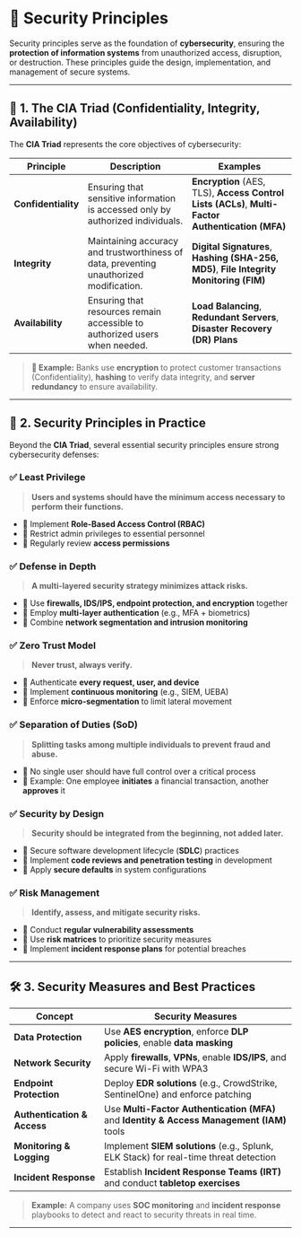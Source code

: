 # 🔐 **Security Principles**

Security principles serve as the foundation of **cybersecurity**, ensuring the **protection of information systems** from unauthorized access, disruption, or destruction. These principles guide the design, implementation, and management of secure systems.

---

## 📌 **1. The CIA Triad (Confidentiality, Integrity, Availability)**

The **CIA Triad** represents the core objectives of cybersecurity:

| Principle        | Description | Examples |
|-----------------|------------|----------|
| **Confidentiality** | Ensuring that sensitive information is accessed only by authorized individuals. | **Encryption** (AES, TLS), **Access Control Lists (ACLs)**, **Multi-Factor Authentication (MFA)** |
| **Integrity** | Maintaining accuracy and trustworthiness of data, preventing unauthorized modification. | **Digital Signatures**, **Hashing (SHA-256, MD5)**, **File Integrity Monitoring (FIM)** |
| **Availability** | Ensuring that resources remain accessible to authorized users when needed. | **Load Balancing**, **Redundant Servers**, **Disaster Recovery (DR) Plans** |

> **🔹 Example:** Banks use **encryption** to protect customer transactions (Confidentiality), **hashing** to verify data integrity, and **server redundancy** to ensure availability.

---

## 🔐 **2. Security Principles in Practice**

Beyond the **CIA Triad**, several essential security principles ensure strong cybersecurity defenses:

### ✅ **Least Privilege**
> **Users and systems should have the minimum access necessary to perform their functions.**
- 🔹 Implement **Role-Based Access Control (RBAC)**
- 🔹 Restrict admin privileges to essential personnel
- 🔹 Regularly review **access permissions**

### ✅ **Defense in Depth**
> **A multi-layered security strategy minimizes attack risks.**
- 🔹 Use **firewalls, IDS/IPS, endpoint protection, and encryption** together
- 🔹 Employ **multi-layer authentication** (e.g., MFA + biometrics)
- 🔹 Combine **network segmentation and intrusion monitoring**

### ✅ **Zero Trust Model**
> **Never trust, always verify.**
- 🔹 Authenticate **every request, user, and device**
- 🔹 Implement **continuous monitoring** (e.g., SIEM, UEBA)
- 🔹 Enforce **micro-segmentation** to limit lateral movement

### ✅ **Separation of Duties (SoD)**
> **Splitting tasks among multiple individuals to prevent fraud and abuse.**
- 🔹 No single user should have full control over a critical process
- 🔹 Example: One employee **initiates** a financial transaction, another **approves** it

### ✅ **Security by Design**
> **Security should be integrated from the beginning, not added later.**
- 🔹 Secure software development lifecycle (**SDLC**) practices
- 🔹 Implement **code reviews and penetration testing** in development
- 🔹 Apply **secure defaults** in system configurations

### ✅ **Risk Management**
> **Identify, assess, and mitigate security risks.**
- 🔹 Conduct **regular vulnerability assessments**
- 🔹 Use **risk matrices** to prioritize security measures
- 🔹 Implement **incident response plans** for potential breaches


---

## 🛠️ **3. Security Measures and Best Practices**

| Concept | Security Measures |
|---------|------------------|
| **Data Protection** | Use **AES encryption**, enforce **DLP policies**, enable **data masking** |
| **Network Security** | Apply **firewalls**, **VPNs**, enable **IDS/IPS**, and secure Wi-Fi with WPA3 |
| **Endpoint Protection** | Deploy **EDR solutions** (e.g., CrowdStrike, SentinelOne) and enforce patching |
| **Authentication & Access** | Use **Multi-Factor Authentication (MFA)** and **Identity & Access Management (IAM)** tools |
| **Monitoring & Logging** | Implement **SIEM solutions** (e.g., Splunk, ELK Stack) for real-time threat detection |
| **Incident Response** | Establish **Incident Response Teams (IRT)** and conduct **tabletop exercises** |

> **Example:** A company uses **SOC monitoring** and **incident response** playbooks to detect and react to security threats in real time.

---
